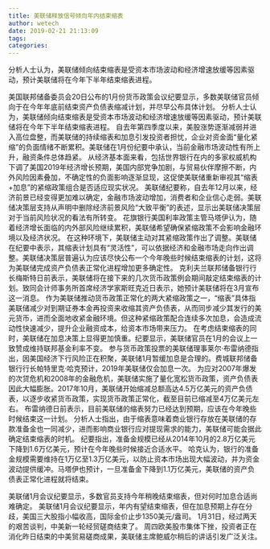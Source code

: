 ```yaml
---
title: 美联储释放信号倾向年内结束缩表
author: wetech
date: 2019-02-21 21:13:09
tags: 
categories: 
---
```

分析人士认为，美联储倾向结束缩表是受资本市场波动和经济增速放缓等因素驱动，预计美联储将在今年下半年结束缩表进程。
<!-- more -->
美国联邦储备委员会20日公布的1月份货币政策会议纪要显示，多数美联储官员倾向于在今年年底前结束资产负债表缩减计划，并尽早公布具体计划。
分析人士认为，美联储倾向结束缩表是受资本市场波动和经济增速放缓等因素驱动，预计美联储将在今年下半年结束缩表进程。
自去年第四季度以来，美股涨势逐渐减弱并进入高位盘整，而美联储的持续缩表和加息引发投资者担忧，企业对资金面“量化紧缩”的负面情绪不断累积。美联储在1月份纪要中承认，当前金融市场波动性有所上升，融资条件总体趋紧。
从经济基本面来看，包括世界银行在内的多家权威机构下调了美国2019年经济增长预期，美国内部党争加剧，与贸易伙伴摩擦不断，内外风险因素叠加，不确定性的负面影响逐渐显现，这促使美联储重新审视其“缩表+加息”的紧缩政策组合是否适应现实状况。
美联储纪要称，自去年12月以来，经济前景已经变得更加难以确定，金融市场波动增加，消费者和企业信心走弱。美联储决策层支持从声明中删除经济前景风险“大致平衡”的表述，显示出美联储决策层对于当前风险状况的看法有所转变。
花旗银行美国利率政策主管马塔伊认为，随着经济增长面临的内外部风险继续累积，美联储希望确保紧缩政策不会影响金融环境以及经济状况。
在这种环境下，美联储主动对其紧缩政策作出了调整。美联储在纪要中表示，其缩表计划具有“灵活性”，可以依据经济和金融市场走向作出调整。美联储决策层普遍认为应该尽快公布一个今年晚些时候结束缩表的计划，这将为美联储完成资产负债表正常化进程增加更多确定性。
克利夫兰联邦储备银行行长梅斯特日前表示，美联储将在接下来的几次货币政策例会期间敲定结束缩表的计划。致同会计师事务所首席经济学家斯旺克近日表示，她预计美联储将在3月宣布这一消息。
作为美联储推动货币政策正常化的两大紧缩政策之一，“缩表”具体指美联储减少对到期证券本金再投资来收缩其资产负债表，从而同步减少其发行的美元货币，进而全面地收紧金融环境。但这种紧缩政策配合连续多次加息，会造成流动性快速减少，提升企业融资成本，给资本市场带来压力。
在考虑结束缩表的同时，美联储在加息决策上显得更加慎重。纪要显示，美联储官员在1月的会议上一致赞成维持联邦基金利率不变。
参与货币政策投票的美联储理事莱尔·布雷纳德指出，因美国经济下行风险正在积聚，美联储1月暂缓加息是合理的。费城联邦储备银行行长帕特里克·哈克预计，2019年美联储仅会加息一次。
为应对2007年爆发的次贷危机和2008年的金融危机，美联储实施了量化宽松货币政策，资产负债表因此大幅膨胀。2017年10月，美联储开始缩减总额高达4.5万亿美元的资产负债表，以逐步收紧货币政策，实现货币政策正常化，截至目前已缩减至4万亿美元左右。
布雷纳德日前表示，目前美联储的缩表努力已经达到预期，应该在今年晚些时候结束这一计划。
分析人士指出，由于缩表意味着商业银行存放在美联储的存款准备金也一同减少，进而影响商业银行应对提现需求的能力，美联储可能会据此确定结束缩表的时机。
纪要指出，准备金规模已经从2014年10月的2.8万亿美元下降到1.6万亿美元，预计在今年晚些时候接近合适水平。
哈克认为，银行的准备金规模需要维持在1万亿至1.3万亿美元，以防止资本市场出现大幅波动，并为资金波动提供缓冲。马塔伊也预计，一旦准备金下降到1.1万亿美元，美联储的资产负债表正常化进程就将结束。
 
 
美联储1月会议纪要显示，多数官员支持今年稍晚结束缩表，但对何时加息合适尚难确定。
美联储1月会议纪要显示，年内有望结束缩表，但在加息预期上存在分歧，美国三大股指小幅收高，国际金价止步1350美元/盎司。
1月31日，经过两天的艰苦谈判，中美新一轮经贸磋商结束了。
周四欧美股市集体下挫，投资者正在消化昨日结束的中美贸易磋商成果，美联储主席鲍威尔稍后的讲话引发广泛关注。
